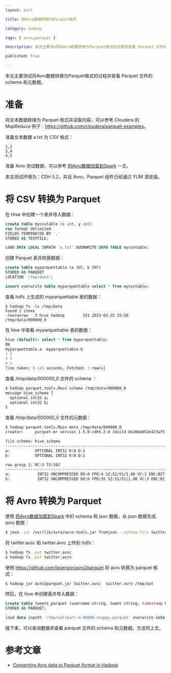 ```yaml
---
layout: post

title: 将Avro数据转换为Parquet格式

category: hadoop

tags: [ avro,parquet ]

description: 本文主要测试将Avro数据转换为Parquet格式的过程并查看 Parquet 文件的 schema 和元数据。

published: true

---
```


本文主要测试将Avro数据转换为Parquet格式的过程并查看 Parquet 文件的 schema 和元数据。

# 准备

将文本数据转换为 Parquet 格式并读取内容，可以参考 Cloudera 的 MapReduce 例子：<https://github.com/cloudera/parquet-examples>。

准备文本数据 a.txt 为 CSV 格式：

~~~
1,2
3,4
4,5
~~~

准备 Avro 测试数据，可以参考 [将Avro数据加载到Spark](/2015/03/25/how-to-load-some-avro-data-into-spark.html) 一文。

本文测试环境为：CDH 5.2，并且 Avro、Parquet 组件已经通过 YUM 源安装。

# 将 CSV 转换为 Parquet

在 Hive 中创建一个表并导入数据：

~~~sql
create table mycsvtable (x int, y int)
row format delimited
FIELDS TERMINATED BY ','
STORED AS TEXTFILE;

LOAD DATA LOCAL INPATH 'a.txt' OVERWRITE INTO TABLE mycsvtable;
~~~

创建 Parquet 表并转换数据：

~~~sql
create table myparquettable (a INT, b INT)
STORED AS PARQUET
LOCATION '/tmp/data';

insert overwrite table myparquettable select * from mycsvtable;
~~~

查看 hdfs 上生成的 myparquettable 表的数据：

~~~
$ hadoop fs -ls /tmp/data
Found 1 items
-rwxrwxrwx   3 hive hadoop        331 2015-03-25 15:50 /tmp/data/000000_0
~~~

在 hive 中查看 myparquettable 表的数据：

~~~sql
hive (default)> select * from myparquettable;
OK
myparquettable.a  myparquettable.b
1 2
3 4
4 5
Time taken: 0.149 seconds, Fetched: 3 row(s)
~~~

查看 /tmp/data/000000_0 文件的 schema ：

~~~bash
$ hadoop parquet.tools.Main schema /tmp/data/000000_0
message hive_schema {
  optional int32 a;
  optional int32 b;
}
~~~

查看 /tmp/data/000000_0 文件的元数据：

~~~bash
$ hadoop parquet.tools.Main meta /tmp/data/000000_0
creator:     parquet-mr version 1.5.0-cdh5.2.0 (build 8e266e052e423af5 [more]...

file schema: hive_schema
--------------------------------------------------------------------------------
a:           OPTIONAL INT32 R:0 D:1
b:           OPTIONAL INT32 R:0 D:1

row group 1: RC:3 TS:102
--------------------------------------------------------------------------------
a:            INT32 UNCOMPRESSED DO:0 FPO:4 SZ:51/51/1.00 VC:3 ENC:BIT [more]...
b:            INT32 UNCOMPRESSED DO:0 FPO:55 SZ:51/51/1.00 VC:3 ENC:BI [more]...
~~~

# 将 Avro 转换为 Parquet

使用 [将Avro数据加载到Spark](/2015/03/25/how-to-load-some-avro-data-into-spark.html)  中的 schema 和 json 数据，从 json 数据生成 avro 数据：

~~~bash
$ java -jar /usr/lib/avro/avro-tools.jar fromjson --schema-file twitter.avsc twitter.json > twitter.avro
~~~

将 twitter.avsc 和 twitter.avro 上传到 hdfs：

~~~bash
$ hadoop fs -put twitter.avsc
$ hadoop fs -put twitter.avro
~~~

使用 https://github.com/laserson/avro2parquet 将 avro 转换为 parquet 格式：

~~~bash
$ hadoop jar avro2parquet.jar twitter.avsc  twitter.avro /tmp/out
~~~

然后，在 hive 中创建表并导入数据：

~~~sql
create table tweets_parquet (username string, tweet string, timestamp bigint) 
STORED AS PARQUET;

load data inpath '/tmp/out/part-m-00000.snappy.parquet' overwrite into table tweets_parquet;
~~~

接下来，可以查询数据并查看 parquet 文件的 schema 和元数据，方法同上文。

# 参考文章

- [Converting Avro data to Parquet format in Hadoop](http://www.bigdatatidbits.cc/2015/03/converting-avro-data-to-parquet-format.html)
